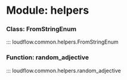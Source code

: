 # Module: helpers

### Class: FromStringEnum

::: loudflow.common.helpers.FromStringEnum

### Function: random_adjective

::: loudflow.common.helpers.random_adjective
